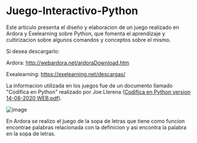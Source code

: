# Juego-Interactivo-Python
Este articulo presenta el diseño y elaboracion de un juego realizado en Ardora y Exelearning sobre Python, que fomenta  el aprendizaje y cultirizacion sobre algunos comandos y conceptos sobre el mismo.

Si desea descargarlo:

Ardora: http://webardora.net/ardoraDownload.htm

Exealearning: https://exelearning.net/descargas/

La informacion utilizada en los juegos fue de un documento llamado "Codifica en Python" realizado por Joe Llerena ([Codifica en Python version 14-08-2020 WEB.pdf](https://github.com/kgallegosm1/Juego-Interactivo-Python/files/8195071/Codifica.en.Python.version.14-08-2020.WEB.pdf)).

![image](https://user-images.githubusercontent.com/101061647/156974565-d6ece5ec-0214-4460-beb7-729d8eddb071.png)

En Ardora se realizo el juego de la sopa de letras que tiene como funcion encontrae palabras relacionada  con la definicion y asi encontra la  palabra en la sopa de letras.
